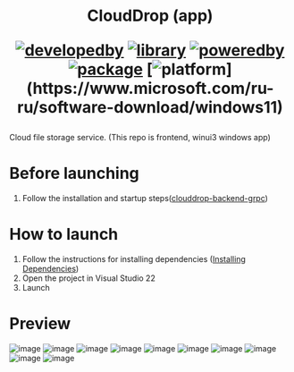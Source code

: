 ㅤ<h1 align="center">CloudDrop (app)

[![developedby](https://img.shields.io/badge/Developed%20by-nnveter-orange)](https://github.com/nnveter)
[![library](https://img.shields.io/badge/Library-WinUi%203-blueviolet)](https://learn.microsoft.com/ru-ru/windows/apps/winui/)
[![poweredby](https://img.shields.io/badge/Platform-.NET%206-blueviolet)](https://dotnet.microsoft.com)
[![package](https://img.shields.io/badge/Platform-Windows%20App%20Sdk-blueviolet)](https://developer.microsoft.com/ru-ru/windows/downloads/windows-sdk/)
[![platform](https://img.shields.io/badge/Platform-Windows%2011%20(10.0.22621.0)-blueviolet)](https://www.microsoft.com/ru-ru/software-download/windows11)
</h1>

Cloud file storage service. (This repo is frontend, winui3 windows app)


# Before launching
1. Follow the installation and startup steps([clouddrop-backend-grpc](https://github.com/fllcker/clouddrop-backend-grpc))

# How to launch
1. Follow the instructions for installing dependencies ([Installing Dependencies](https://learn.microsoft.com/ru-ru/windows/apps/windows-app-sdk/set-up-your-development-environment?tabs=cs-vs-community%2Ccpp-vs-community%2Cvs-2022-17-1-a%2Cvs-2022-17-1-b))
2. Open the project in Visual Studio 22
3. Launch

# Preview
![image](https://user-images.githubusercontent.com/34833258/210175913-45e01a4f-4ff5-4247-844f-998e6ab970a6.png)
![image](https://user-images.githubusercontent.com/34833258/210175979-205743a5-7d94-467d-a6f4-d45125bf3e7c.png)
![image](https://user-images.githubusercontent.com/34833258/210176108-4d012ae6-7118-4816-8203-b0a48bb2b3d3.png)
![image](https://user-images.githubusercontent.com/34833258/210176129-6651baa5-24e2-4af6-b6af-43428cbe2c15.png)
![image](https://user-images.githubusercontent.com/34833258/210176135-9b9fed14-6520-4c52-aa45-34720179204f.png)
![image](https://user-images.githubusercontent.com/34833258/210176145-3aac60ab-dd73-4737-8928-a6dba55190fb.png)
![image](https://user-images.githubusercontent.com/34833258/210176156-a6e4e23b-b43f-41a2-938e-bfd73fd2bc59.png)
![image](https://user-images.githubusercontent.com/34833258/210176169-011ee949-8bd2-4c81-b2bc-5d4140635d61.png)
![image](https://user-images.githubusercontent.com/34833258/210176241-91e7c429-2cf1-4e00-b315-98e9ad12151d.png)
![image](https://user-images.githubusercontent.com/34833258/210176288-9950fe7a-eb40-4bfe-9df8-859d45f920be.png)
